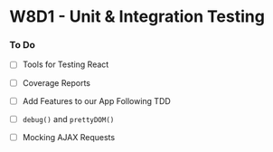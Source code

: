 # W8D1 - Unit & Integration Testing

### To Do
- [ ] Tools for Testing React
- [ ] Coverage Reports
- [ ] Add Features to our App Following TDD
- [ ] `debug()` and `prettyDOM()`
- [ ] Mocking AJAX Requests

















# 
